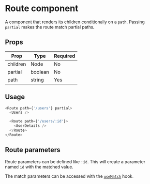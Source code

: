 # Route component

A component that renders its children conditionally on a `path`.
Passing `partial` makes the route match partial paths.

## Props

| Prop     | Type    | Required |
| -------- | ------- | -------- |
| children | Node    | No       |
| partial  | boolean | No       |
| path     | string  | Yes      |

## Usage

```js
<Route path={'/users'} partial>
  <Users />

  <Route path={'/users/:id'}>
    <UserDetails />
  </Route>
</Route>
```

## Route parameters

Route parameters can be defined like `:id`.
This will create a parameter named `id` with the matched value.

The match parameters can be accessed with the [`useMatch`](./use-match.md) hook.
